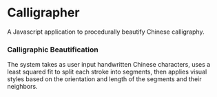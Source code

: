 Calligrapher
============

A Javascript application to procedurally beautify Chinese calligraphy.

### Calligraphic Beautification

The system takes as user input handwritten Chinese characters, uses a least squared fit
to split each stroke into segments, then applies visual styles based on the orientation
and length of the segments and their neighbors.
